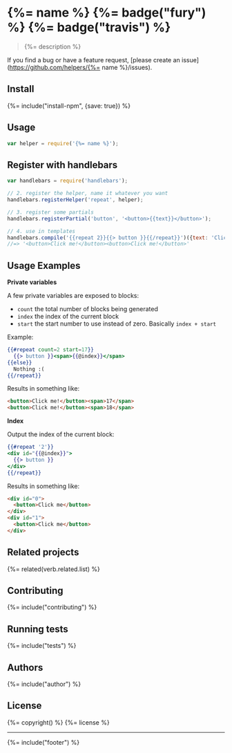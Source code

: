 # {%= name %} {%= badge("fury") %} {%= badge("travis") %}

> {%= description %}

If you find a bug or have a feature request, [please create an issue](https://github.com/helpers/{%= name %}/issues).

## Install

{%= include("install-npm", {save: true}) %}

## Usage

```js
var helper = require('{%= name %}');
```

## Register with handlebars

```js
var handlebars = require('handlebars');

// 2. register the helper, name it whatever you want
handlebars.registerHelper('repeat', helper);

// 3. register some partials
handlebars.registerPartial('button', '<button>{{text}}</button>');

// 4. use in templates
handlebars.compile('{{repeat 2}}{{> button }}{{/repeat}}')({text: 'Click me!'});
//=> '<button>Click me!</button><button>Click me!</button>'
```

## Usage Examples

**Private variables**

A few private variables are exposed to blocks:

- `count` the total number of blocks being generated
- `index` the index of the current block
- `start` the start number to use instead of zero. Basically `index + start`

Example:

```handlebars
{{#repeat count=2 start=17}}
  {{> button }}<span>{{@index}}</span>
{{else}}
  Nothing :(
{{/repeat}}
```
Results in something like:

```html
<button>Click me!</button><span>17</span>
<button>Click me!</button><span>18</span>
```

**Index**

Output the index of the current block:

```handlebars
{{#repeat '2'}}
<div id="{{@index}}">
  {{> button }}
</div>
{{/repeat}}
```

Results in something like:

```html
<div id="0">
  <button>Click me</button>
</div>
<div id="1">
  <button>Click me</button>
</div>
```

## Related projects
{%= related(verb.related.list) %}

## Contributing
{%= include("contributing") %}

## Running tests
{%= include("tests") %}

## Authors
{%= include("author") %}

## License
{%= copyright() %}
{%= license %}

***

{%= include("footer") %}
